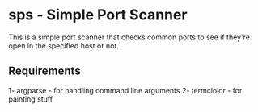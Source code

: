 # sps - Simple Port Scanner
This is a simple port scanner that checks common ports to see if they're open in the specified host or not.

## Requirements
1- argparse - for handling command line arguments
2- termclolor - for painting stuff
